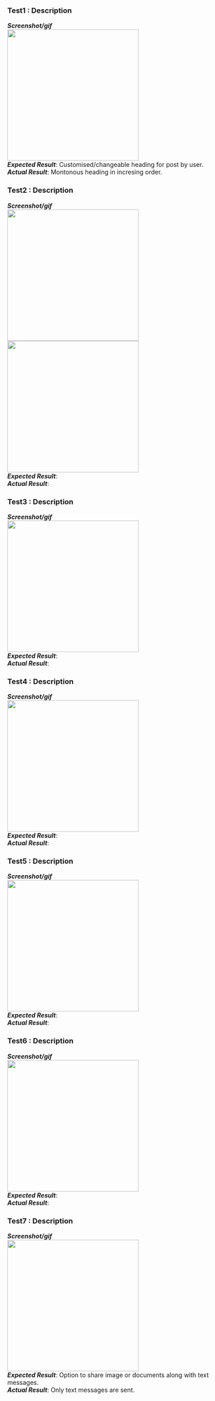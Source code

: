### Test1 : Description
**_Screenshot/gif_**<br>
<img src="https://github.com/PadminiRai/FitMate/blob/develop/Documentation/Testing/Screenshots/11.jpeg" width="300"/><br>
**_Expected Result_**: Customised/changeable heading for post by user. <br>
**_Actual Result_**: Montonous heading in incresing order. <br>

### Test2 : Description
**_Screenshot/gif_**<br>
<img src="https://github.com/PadminiRai/FitMate/blob/develop/Documentation/Testing/Screenshots/22.jpeg" width="300"/><br><img src="https://github.com/PadminiRai/FitMate/blob/develop/Documentation/Testing/Screenshots/33.jpeg" width="300"/><br>
**_Expected Result_**: <br>
**_Actual Result_**: <br>

### Test3 : Description
**_Screenshot/gif_**<br>
<img src="https://github.com/PadminiRai/FitMate/blob/develop/Documentation/Testing/Screenshots/44.jpeg" width="300"/><br>
**_Expected Result_**: <br>
**_Actual Result_**: <br>


### Test4 : Description
**_Screenshot/gif_**<br>
<img src="https://github.com/PadminiRai/FitMate/blob/develop/Documentation/Testing/Screenshots/55.jpeg" width="300"/><br>
**_Expected Result_**: <br>
**_Actual Result_**: <br>


### Test5 : Description
**_Screenshot/gif_**<br>
<img src="https://github.com/PadminiRai/FitMate/blob/develop/Documentation/Testing/Screenshots/66.jpeg" width="300"/><br>
**_Expected Result_**: <br>
**_Actual Result_**: <br>


### Test6 : Description
**_Screenshot/gif_**<br>
<img src="https://github.com/PadminiRai/FitMate/blob/develop/Documentation/Testing/Screenshots/77.jpeg" width="300"/><br>
**_Expected Result_**: <br>
**_Actual Result_**: <br>


### Test7 : Description
**_Screenshot/gif_**<br>
<img src="https://github.com/PadminiRai/FitMate/blob/develop/Documentation/Testing/Screenshots/88.jpeg" width="300"/><br>
**_Expected Result_**: Option to share image or documents along with text messages. <br>
**_Actual Result_**: Only text messages are sent. <br>
